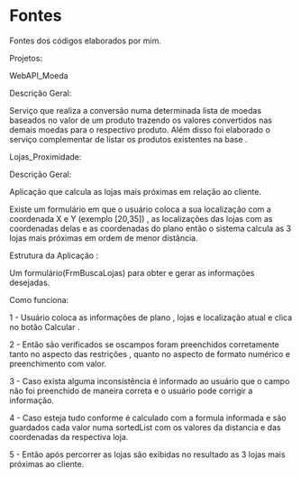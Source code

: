 # Fontes
Fontes dos códigos elaborados por mim.

Projetos:

WebAPI_Moeda

Descrição Geral:

Serviço que realiza a conversão numa determinada lista de moedas baseados no valor de um produto trazendo os valores convertidos nas demais moedas para o respectivo produto. Além disso foi elaborado o serviço complementar de listar os produtos existentes na base .

Lojas_Proximidade:

Descrição Geral:

Aplicação que calcula as lojas mais próximas em relação ao cliente.

Existe um formulário em que o usuário coloca a sua localização com a coordenada X e Y (exemplo [20,35]) , as localizações das lojas com as coordenadas delas e as coordenadas do plano então o sistema calcula as 3 lojas mais próximas em ordem de menor distância.  

Estrutura da Aplicação :

Um formulário(FrmBuscaLojas) para obter e gerar as informações desejadas.

Como funciona:

1 - Usuário coloca as informações de plano , lojas e localização atual e clica no botão Calcular .

2 - Então são verificados se oscampos foram preenchidos corretamente tanto no aspecto das restrições , quanto no aspecto de formato numérico e preenchimento com valor.

3 - Caso exista alguma inconsistência é informado ao usuário que o campo não foi preenchido de maneira correta e o usuário pode corrigir a informação.

4 - Caso esteja tudo conforme é calculado com a formula informada e são guardados cada valor numa sortedList com os valores da distancia e das coordenadas da respectiva loja.

5 - Então após percorrer as lojas são exibidas no resultado as 3 lojas mais próximas ao cliente. 
